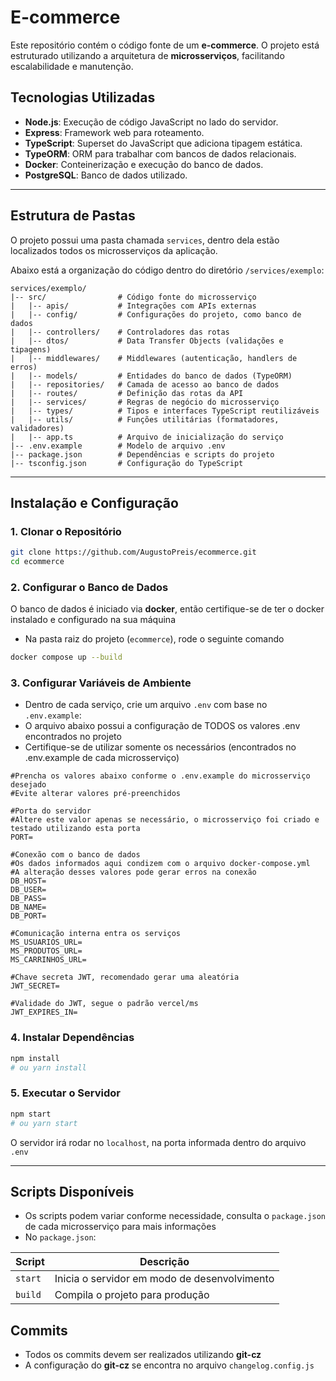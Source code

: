 # E-commerce

Este repositório contém o código fonte de um **e-commerce**. O projeto está estruturado utilizando a arquitetura de **microsserviços**, facilitando escalabilidade e manutenção.

## Tecnologias Utilizadas

- **Node.js**: Execução de código JavaScript no lado do servidor.
- **Express**: Framework web para roteamento.
- **TypeScript**: Superset do JavaScript que adiciona tipagem estática.
- **TypeORM**: ORM para trabalhar com bancos de dados relacionais.
- **Docker**: Conteinerização e execução do banco de dados.
- **PostgreSQL**: Banco de dados utilizado.

---

## Estrutura de Pastas

O projeto possui uma pasta chamada `services`, dentro dela estão localizados todos os microsserviços da aplicação.

Abaixo está a organização do código dentro do diretório `/services/exemplo`:

```plaintext
services/exemplo/
|-- src/                # Código fonte do microsserviço
|   |-- apis/           # Integrações com APIs externas
|   |-- config/         # Configurações do projeto, como banco de dados
|   |-- controllers/    # Controladores das rotas
|   |-- dtos/           # Data Transfer Objects (validações e tipagens)
|   |-- middlewares/    # Middlewares (autenticação, handlers de erros)
|   |-- models/         # Entidades do banco de dados (TypeORM)
|   |-- repositories/   # Camada de acesso ao banco de dados
|   |-- routes/         # Definição das rotas da API
|   |-- services/       # Regras de negócio do microsserviço
|   |-- types/          # Tipos e interfaces TypeScript reutilizáveis
|   |-- utils/          # Funções utilitárias (formatadores, validadores)
|   |-- app.ts          # Arquivo de inicialização do serviço
|-- .env.example        # Modelo de arquivo .env
|-- package.json        # Dependências e scripts do projeto
|-- tsconfig.json       # Configuração do TypeScript
```

---

## Instalação e Configuração

### 1. Clonar o Repositório

```bash
git clone https://github.com/AugustoPreis/ecommerce.git
cd ecommerce
```

### 2. Configurar o Banco de Dados

O banco de dados é iniciado via **docker**, então certifique-se de ter o docker instalado e configurado na sua máquina
- Na pasta raiz do projeto (`ecommerce`), rode o seguinte comando

```bash
docker compose up --build
```

### 3. Configurar Variáveis de Ambiente

- Dentro de cada serviço, crie um arquivo `.env` com base no `.env.example`:
- O arquivo abaixo possui a configuração de TODOS os valores .env encontrados no projeto
- Certifique-se de utilizar somente os necessários (encontrados no .env.example de cada microsserviço)

```env
#Prencha os valores abaixo conforme o .env.example do microsserviço desejado
#Evite alterar valores pré-preenchidos

#Porta do servidor
#Altere este valor apenas se necessário, o microsserviço foi criado e testado utilizando esta porta
PORT=

#Conexão com o banco de dados
#Os dados informados aqui condizem com o arquivo docker-compose.yml
#A alteração desses valores pode gerar erros na conexão
DB_HOST=
DB_USER=
DB_PASS=
DB_NAME=
DB_PORT=

#Comunicação interna entra os serviços
MS_USUARIOS_URL=
MS_PRODUTOS_URL=
MS_CARRINHOS_URL=

#Chave secreta JWT, recomendado gerar uma aleatória
JWT_SECRET=

#Validade do JWT, segue o padrão vercel/ms
JWT_EXPIRES_IN=
```

### 4. Instalar Dependências

```bash
npm install
# ou yarn install
```

### 5. Executar o Servidor

```bash
npm start
# ou yarn start
```

O servidor irá rodar no `localhost`, na porta informada dentro do arquivo `.env`

---

## Scripts Disponíveis

- Os scripts podem variar conforme necessidade, consulta o `package.json` de cada microsserviço para mais informações
- No `package.json`:

| Script         | Descrição                                                      |
|----------------|----------------------------------------------------------------|
| `start`        | Inicia o servidor em modo de desenvolvimento                   |
| `build`        | Compila o projeto para produção                                |

## Commits

- Todos os commits devem ser realizados utilizando **git-cz**
- A configuração do **git-cz** se encontra no arquivo `changelog.config.js`